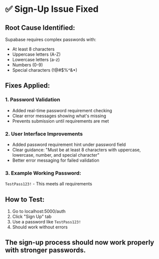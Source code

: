 # ✅ Sign-Up Issue Fixed

## **Root Cause Identified:**
Supabase requires complex passwords with:
- At least 8 characters
- Uppercase letters (A-Z)
- Lowercase letters (a-z) 
- Numbers (0-9)
- Special characters (!@#$%^&*)

## **Fixes Applied:**

### 1. **Password Validation**
- Added real-time password requirement checking
- Clear error messages showing what's missing
- Prevents submission until requirements are met

### 2. **User Interface Improvements**
- Added password requirement hint under password field
- Clear guidance: "Must be at least 8 characters with uppercase, lowercase, number, and special character"
- Better error messaging for failed validation

### 3. **Example Working Password:**
`TestPass123!` - This meets all requirements

## **How to Test:**
1. Go to localhost:5000/auth
2. Click "Sign Up" tab
3. Use a password like `TestPass123!`
4. Should work without errors

## **The sign-up process should now work properly with stronger passwords.**